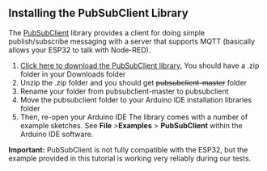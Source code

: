 ## Installing the PubSubClient Library
The [PubSubClient](https://github.com/knolleary/pubsubclient) library provides a client for doing simple publish/subscribe messaging with a server that supports MQTT (basically allows your ESP32 to talk with Node-RED).

1. [Click here to download the PubSubClient library.](https://github.com/knolleary/pubsubclient/archive/master.zip) You should have a .zip folder in your Downloads folder
2. Unzip the .zip folder and you should get ~~pubsubclient-master~~ folder
3. Rename your folder from pubsubclient-master to pubsubclient
4. Move the pubsubclient folder to your Arduino IDE installation libraries folder
5. Then, re-open your Arduino IDE
The library comes with a number of example sketches. See **File** >**Examples** > **PubSubClient** within the Arduino IDE software.

**Important:** PubSubClient is not fully compatible with the ESP32, but the example provided in this tutorial is working very reliably during our tests.